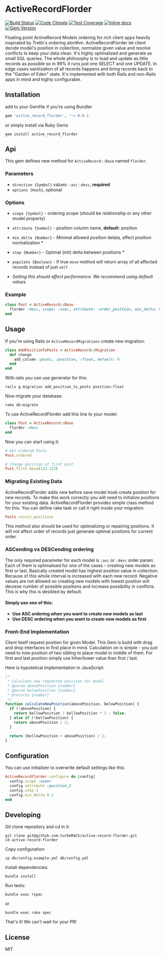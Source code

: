 # ActiveRecordFlorder

[![Build Status](https://travis-ci.org/turboMaCk/active-record-florder.svg)](https://travis-ci.org/turboMaCk/active-record-florder)
[![Code Climate](https://codeclimate.com/github/turboMaCk/active-record-florder/badges/gpa.svg)](https://codeclimate.com/github/turboMaCk/active-record-florder)
[![Test Coverage](https://codeclimate.com/github/turboMaCk/active-record-florder/badges/coverage.svg)](https://codeclimate.com/github/turboMaCk/active-record-florder/coverage)
[![Inline docs](http://inch-ci.org/github/turboMaCk/active-record-florder.svg?branch=master)](http://inch-ci.org/github/turboMaCk/active-record-florder)
[![Gem Version](https://badge.fury.io/rb/active_record_florder.svg)](https://badge.fury.io/rb/active_record_florder)

Floating point ActiveRecord Models ordering for rich client apps heavily inspirated by Trello's ordering alorithm.
ActiveRecordFlorder let client decide model's position in collection, normalize given value and resolve conflicts
to keep your data clean. It's highly optimalized and generate as small SQL queries.
The whole philosophy is to load and update as little records as possible so in 99% it runs just one SELECT and one UPDATE.
In edge cases sanitization of all records happens and bring records back to the "Garden of Eden" state.
It's implemented with both Rails and non-Rails apps in mind and highly configurable.

## Installation

add to your Gemfile if you're using Bundler

```ruby
gem 'active_record_florder', '~> 0.0.1'
```

or simply install via Ruby Gems

```shell
gem install active_record_florder
```

## Api

This gem defines new method for `ActiveRecord::Base` named `florder`.

### Parameters

* `direction {Symbol}` values: `:asc` `:desc`, **required**
* `options {Hash}`, optional

### Options

* `scope {Symbol}` - ordering scope (should be relationship or any other model property)
* `attribute {Sumbol}` - position column name, **default:** position
* `min_delta {Number}` - Minimal allowed position delata, affect position normalization *
* `step {Number}` - Optimal (init) delta between positions *
* `populate {Boolean}` - If true `move` method will return array of all affected records instead of just `self`

* *Setting this should affect performance. We recommend using default values*

### Example

```ruby
class Post < ActiveRecord::Base
  florder :desc, scope: :user, attribute: :order_position, min_delta: 0.001, step: 2**8, populate: true
end
```

## Usage

If you're using Rails or `ActiveRecordMigrations` create new migration:

```ruby
class AddPositionToPosts < ActiveRecord::Migration
  def change
    add_column :posts, :position, :float, default: 0
  end
end
```

With rails you can use generator for this:

```shell
rails g migration add_position_to_posts position:float
```

Now migrate your database:

```shell
rake db:migrate
```

To use ActiveRecordFlorder add this line to your model:

```ruby
class Post < ActiveRecord::Base
  florder :desc
end
```

Now you can start using it:

```ruby
# Get ordered Posts
Post.ordered

# change position of first post
Post.first.move(123.123)
```

### Migrating Existing Data

ActiveRecordFlorder adds new before save model hook create position for new records. To make this work correctly you will need to initialize
positions for your existing data. ActiveRecordFlorder provides simple class method for this. You can define rake task or call it right inside your migration.

```ruby
Posts.reinit_positions
```

This method also should be used for optimalizing or repairing positions. It will not affect order of records just generate optimal positions for current order.

### ASCending vs DESCending ordering

The only required parameter for each model is `:asc` or `:desc` order param.
Each of them is optimalised for one of the cases - creating new models as first or last.
Basically created model has highest position value in collection. Because of this whole interval is increased with each new record.
Negative values are not allowed so creating new models with lowest position will decrese number of possible positions and increase possibility in conflicts.
This is why this is desibled by default.

#### Simply use one of this:

* **Use ASC ordering when you want to create new models as last**
* **Use DESC ordering when you want to create new models as first**

### Front-End Implementation

Client itself request position for given Model. This Gem is build with drag and drop interfaces in first place in mind.
Calculation on is simple - you just need to now position of two sibling to place model in middle of them.
For first and last position simply use hiher/lower value than first / last.

Here is hypotetical implementation in JavaScript:

```js
/*
 * Calculate new requested position for model
 * @param abovePosition {number}
 * @param belowPosition {number}
 * @returns {number}
 */
function calculateNewPosition(abovePosition, belowPosition) {
  if (!abovePosition) {
    return bellowPosition ? bellowPosition * 2 : false;
  } else if (!bellowPosition) {
    return abovePosition / 2;
  }

  return (bellowPosition + abovePosition) / 2;
}
```

## Configuration

You can use initializer to overwrite default settings like this:

```Ruby
ActiveRecordFlorder.configure do |config|
  config.scope :owner
  config.attribute :position_2
  config.step 3
  config.min_delta 0.1
end
```

## Developing

Git clone repository and cd in it:

```shell
git clone git@github.com:turboMaCk/active-record-florder.git
cd active-record-florder
```

Copy configuration:

```shell
cp db/config.example.yml db/config.yml
```

Install dependencies:

```shell
bundle install
```

Run tests:

```shell
bundle exec rspec
```

or

```shell
bundle exec rake spec
```

That's it! We can't wait for your PR!

## License

MIT
